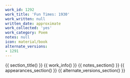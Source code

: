 ```yaml
---
work_id: 1292
work_title: 'Fun Times: 1930'
work_written: null
written_date: approximate
work_collected: 'yes'
work_category: Poem
notes: null
icon: material/book
alternate_versions:
- 1291
---
```


{{ section_title() }}
{{ work_info() }}
{{ notes_section() }}
{{ appearances_section() }}
{{ alternate_versions_section() }}